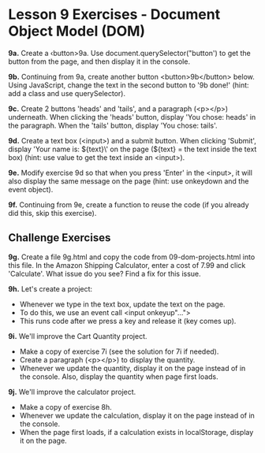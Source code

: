 # Lesson 9 Exercises - Document Object Model (DOM)

**9a.** Create a ‹button>9a</button>. Use document.querySelector("button')
to get the button from the page, and then display it in the console.

**9b.** Continuing from 9a, create another button \<button\>9b\</button\> below. Using JavaScript, change the text in the second button to 
'9b done!' (hint: add a class and use querySelector).

**9c.** Create 2 buttons 'heads' and 'tails', and a paragraph (\<p\>\</p\>) underneath. When clicking the 'heads' button, display
'You chose: heads' in the paragraph. When the 'tails' button, display 'You chose: tails'.

**9d.** Create a text box (\<input\>) and a submit button. When clicking 'Submit', display \'Your name is: ${text}\' on the page
(${text} = the text inside the text box) (hint: use value to get the text inside an \<input\>).

**9e.** Modify exercise 9d so that when you press 'Enter' in the \<input\>, it will also display the same message on the page (hint: use onkeydown and the event object).

**9f.** Continuing from 9e, create a function to reuse the code (if you already did this, skip this exercise).

## Challenge Exercises

**9g.** Create a file 9g.html and copy the code from 09-dom-projects.html into this file. In the Amazon Shipping Calculator, enter a cost of 7.99 and click 'Calculate'. What issue do you see? Find a fix for this issue.

**9h.** Let's create a project:
- Whenever we type in the text box, update the text on the page.
- To do this, we use an event call \<input onkeyup\"...\"\>
- This runs code after we press a key and release it (key comes up).

**9i.** We'll improve the Cart Quantity project.
- Make a copy of exercise 7i (see the solution for 7i if needed).
- Create a paragraph (\<p\>\</p\>) to display the quantity.
- Whenever we update the quantity, display it on the page instead of in the console. Also, display the quantity when page first loads.

**9j.** We'll improve the calculator project.
- Make a copy of exercise 8h.
- Whenever we update the calculation, display it on the page instead of in the console.
- When the page first loads, if a calculation exists in localStorage, display it on the page.